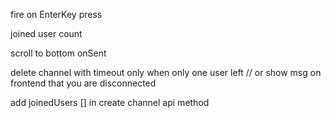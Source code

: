 fire on EnterKey press

joined user count

scroll to bottom onSent

delete channel with timeout only when only one user left // or show msg on frontend that you are disconnected

add joinedUsers [] in create channel api method